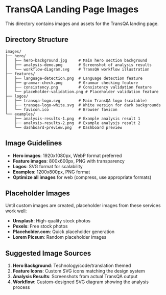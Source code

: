# TransQA Landing Page Images

This directory contains images and assets for the TransQA landing page.

## Directory Structure

```
images/
├── hero/
│   ├── hero-background.jpg     # Main hero section background
│   ├── analysis-demo.png       # Screenshot of analysis results
│   └── workflow-diagram.svg    # TransQA workflow illustration
├── features/
│   ├── language-detection.png  # Language detection feature
│   ├── grammar-check.png       # Grammar checking feature
│   ├── consistency.png         # Consistency validation feature
│   └── placeholder-validation.png # Placeholder validation feature
├── logos/
│   ├── transqa-logo.svg        # Main TransQA logo (scalable)
│   ├── transqa-logo-white.svg  # White version for dark backgrounds
│   └── favicon.ico             # Browser favicon
└── examples/
    ├── analysis-results-1.png  # Example analysis result 1
    ├── analysis-results-2.png  # Example analysis result 2
    └── dashboard-preview.png   # Dashboard preview
```

## Image Guidelines

- **Hero images**: 1920x1080px, WebP format preferred
- **Feature images**: 800x600px, PNG with transparency
- **Logos**: SVG format for scalability
- **Examples**: 1200x800px, PNG format
- **Optimize all images** for web (compress, use appropriate formats)

## Placeholder Images

Until custom images are created, placeholder images from these services work well:
- **Unsplash**: High-quality stock photos
- **Pexels**: Free stock photos
- **Placeholder.com**: Quick placeholder generation
- **Lorem Picsum**: Random placeholder images

## Suggested Image Sources

1. **Hero Background**: Technology/code/translation themed
2. **Feature Icons**: Custom SVG icons matching the design system
3. **Analysis Results**: Screenshots from actual TransQA output
4. **Workflow**: Custom-designed SVG diagram showing the analysis process
